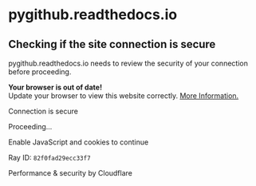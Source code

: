 

# pygithub.readthedocs.io

## Checking if the site connection is secure

pygithub.readthedocs.io needs to review the security of your connection before proceeding.

<b>Your browser is out of date!</b><br/>Update your browser to view this website correctly. <a target="_blank" rel="noopener noreferrer" href="https://developers.cloudflare.com/fundamentals/get-
started/concepts/cloudflare-challenges/#browser-support">More Information.</a>

Connection is secure

Proceeding...

Enable JavaScript and cookies to continue

Ray ID: `82f0fad29ecc33f7`

Performance & security by Cloudflare

